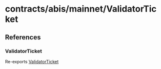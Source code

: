 # contracts/abis/mainnet/ValidatorTicket

## References

### ValidatorTicket

Re-exports [ValidatorTicket](ValidatorTicket.md#validatorticket)
